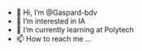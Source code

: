 - 👋 Hi, I’m @Gaspard-bdv
- 👀 I’m interested in IA
- 🌱 I’m currently learning at Polytech 
- 📫 How to reach me ...

<!---
Gaspard44/Gaspard44 is a ✨ special ✨ repository because its `README.md` (this file) appears on your GitHub profile.
You can click the Preview link to take a look at your changes.
--->
